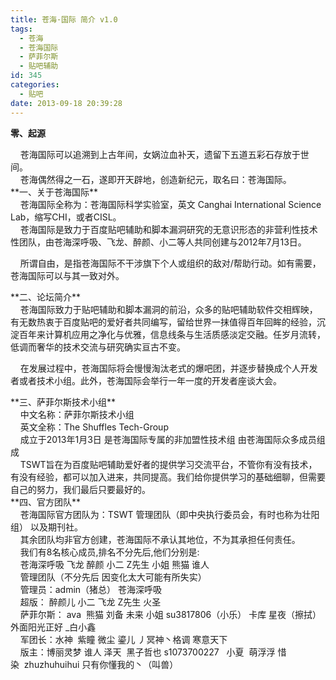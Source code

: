 ```yaml
---
title: 苍海·国际 简介 v1.0
tags:
  - 苍海
  - 苍海国际
  - 萨菲尔斯
  - 贴吧辅助
id: 345
categories:
  - 贴吧
date: 2013-09-18 20:39:28
---
```


**零、起源**

<div style="text-align: left;" align="left">    苍海国际可以追溯到上古年间，女娲泣血补天，遗留下五道五彩石存放于世间。</div>
<div style="text-align: left;" align="left">    苍海偶然得之一石，遂即开天辟地，创造新纪元，取名曰：苍海国际。</div>

<!--more-->
<div style="text-align: left;" align="left">**一、关于苍海国际**</div>

<div style="text-align: left;" align="left">    苍海国际全称为：苍海国际科学实验室，英文 Canghai International Science Lab，缩写CHI，或者CISL。</div>
<div style="text-align: left;" align="left">    苍海国际是致力于百度贴吧辅助和脚本漏洞研究的无意识形态的非营利性技术性团队，由苍海深呼吸、飞龙、醉颜、小二等人共同创建与2012年7月13日。</div>

    所谓自由，是指苍海国际不干涉旗下个人或组织的敌对/帮助行动。如有需要，苍海国际可以与其一致对外。

<div style="text-align: left;" align="left">**二、论坛简介**</div>

<div style="text-align: left;" align="left">    苍海国际致力于贴吧辅助和脚本漏洞的前沿，众多的贴吧辅助软件交相辉映，有无数热衷于百度贴吧的爱好者共同编写，留给世界一抹值得百年回眸的经验，沉淀百年来计算机应用之净化与优雅，信息线条与生活质感淡定交融。任岁月流转，低调而奢华的技术交流与研究确实亘古不变。</div>

    在发展过程中，苍海国际将会慢慢淘汰老式的爆吧团，并逐步替换成个人开发者或者技术小组。此外，苍海国际会举行一年一度的开发者座谈大会。

<div style="text-align: left;" align="left">**三、萨菲尔斯技术小组**</div>

<div style="text-align: left;" align="left">    中文名称：萨菲尔斯技术小组</div>
<div style="text-align: left;" align="left">    英文全称：The Shuffles Tech-Group</div>
<div style="text-align: left;" align="left">    成立于2013年1月3日 是苍海国际专属的非加盟性技术组 由苍海国际众多成员组成</div>
<div style="text-align: left;" align="left">    TSWT旨在为百度贴吧辅助爱好者的提供学习交流平台，不管你有没有技术，有没有经验，都可以加入进来，共同提高。我们给你提供学习的基础细聊，但需要自己的努力，我们最后只要最好的。</div>

<div style="text-align: left;" align="left">**四、官方团队**</div>

<div style="text-align: left;" align="left">    苍海国际官方团队为：TSWT 管理团队（即中央执行委员会，有时也称为壮阳组） 以及期刊社。</div>
<div style="text-align: left;" align="left">    其余团队均非官方创建，苍海国际不承认其地位，不为其承担任何责任。</div>

<div style="text-align: left;" align="left">    我们有8名核心成员,排名不分先后,他们分别是:</div>
<div style="text-align: left;" align="left">    苍海深呼吸 飞龙 醉颜 小二 Z先生 小姐 熊猫 谁人</div>

<div style="text-align: left;" align="left">    管理团队（不分先后 因变化太大可能有所失实）</div>
<div style="text-align: left;" align="left">    管理员：admin（猪总） 苍海深呼吸</div>
<div style="text-align: left;" align="left">    超版： 醉颜儿 小二 飞龙 Z先生 火圣</div>
<div style="text-align: left;" align="left">    萨菲尔斯： ava  熊猫 刘备 未来 小姐 su3817806（小乐） 卡库 星夜（擦拭） 外面阳光正好 _白小鑫</div>
<div style="text-align: left;" align="left">    军团长：水神  紫瞳 微尘 鎏儿 丿冥神丶格调 寒意天下</div>
<div style="text-align: left;" align="left">    版主：博丽灵梦 谁人 泽天  黑子哲也 s1073700227   小夏  萌浮浮 惜染  zhuzhuhuihui 只有你懂我的丶（叫兽）</div>